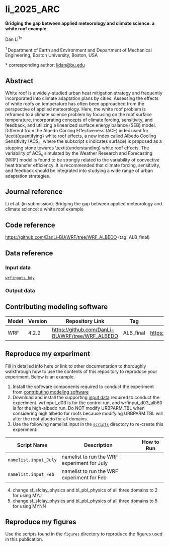 <!--[![DOI](https://zenodo.org/badge/265254045.svg)](https://zenodo.org/doi/10.5281/zenodo.10442485)-->

<!-- Get rid of the metarepo instructions (the two sections below this) once you're done. -->
<!-- Get rid of the metarepo instructions (the two sections above this) once you're done. -->

# li_2025_ARC

**Bridging the gap between applied meteorology and climate science: a white roof example**

Dan Li<sup>1\*</sup>

<sup>1 </sup> Department of Earth and Environment and Department of Mechanical Engineering, Boston University, Boston, USA


\* corresponding author:  lidan@bu.edu

## Abstract
White roof is a widely-studied urban heat mitigation strategy and frequently incorporated into climate adaptation plans by cities.
Assessing the effects of white roofs on temperature has often been approached from the perspective of applied meteorology.
Here, the white roof problem is reframed to a climate science problem by focusing on the roof surface temperature, incorporating concepts of climate forcing, sensitivity, and feedback, and utilizing a linearized surface energy balance (SEB) model.
Different from the Albedo Cooling Effectiveness (ACE) index used for \textit{quantifying} white roof effects, a new index called Albedo Cooling Sensitivity ($\mathrm{ACS_s}$, where the subscript s indicates surface) is proposed as a stepping stone towards
\textit{understanding} white roof effects. The variability of $\mathrm{ACS_s}$ simulated by the Weather Research and Forecasting (WRF) model is found to be strongly related to the variability of convective heat transfer efficiency.
It is recommended that climate forcing, sensitivity, and feedback should be integrated into studying a wide range of urban adaptation strategies.


## Journal reference
Li et al. (in submission). Bridging the gap between applied meteorology and climate science: a white roof example

## Code reference

https://github.com/DanLi-BU/WRF/tree/WRF_ALBEDO (tag: ALB_final)

## Data reference

### Input data

[`wrfinputs_bdy`](./wrfinputs_bdy)

### Output data


## Contributing modeling software
| Model | Version | Repository Link | Tag | DOI |
|-------|---------|-----------------|-----|-----|
| WRF | 4.2.2 | https://github.com/DanLi-BU/WRF/tree/WRF_ALBEDO | ALB_final | https://doi.org/10.5281/zenodo.14611848

## Reproduce my experiment
Fill in detailed info here or link to other documentation to thoroughly walkthrough how to use the contents of this repository to reproduce your experiment. Below is an example.

1. Install the software components required to conduct the experiment from [contributing modeling software](#contributing-modeling-software)
2. Download and install the supporting [input data](#input-data) required to conduct the experiment.
wrfinput_d03 is for the control run, and wrfinput_d03_alb60 is for the high-albedo run.
Do NOT modify URBPARM.TBL when considering high albedo for roofs because modifying URBPARM.TBL will alter the roof albedo for all domains.
3. Use the following namelist.input in the [`scripts`](./scripts) directory to re-create this experiment:

| Script Name | Description | How to Run |
| --- | --- | --- |
| `namelist.input_July` | namelist to run the WRF experiment for July |  |
| `namelist.input_Feb` | namelist to run the WRF experiment for Feb |  |

4. change sf_sfclay_physics and bl_pbl_physics of all three domains to 2 for using MYJ
5. change sf_sfclay_physics and bl_pbl_physics of all three domains to 5 for using MYNN

## Reproduce my figures
Use the scripts found in the `figures` directory to reproduce the figures used in this publication.
